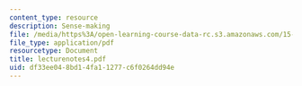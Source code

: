 ```yaml
---
content_type: resource
description: Sense-making
file: /media/https%3A/open-learning-course-data-rc.s3.amazonaws.com/15-974-leadership-lab-spring-2003/df33ee048bd14fa11277c6f0264dd94e_lecturenotes4.pdf
file_type: application/pdf
resourcetype: Document
title: lecturenotes4.pdf
uid: df33ee04-8bd1-4fa1-1277-c6f0264dd94e
---
```

